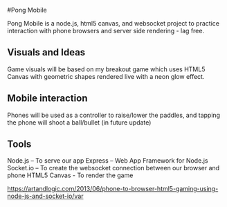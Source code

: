 #Pong Mobile

Pong Mobile is a node.js, html5 canvas, and websocket project to practice interaction with phone browsers and server side rendering - lag free.

## Visuals and Ideas
Game visuals will be based on my breakout game which uses HTML5 Canvas with geometric shapes rendered live with a neon glow effect.

## Mobile interaction
Phones will be used as a controller to raise/lower the paddles, and tapping the phone will shoot a ball/bullet (in future update)

## Tools
Node.js – To serve our app
Express – Web App Framework for Node.js
Socket.io – To create the websocket connection between our browser and phone
HTML5 Canvas - To render the game



https://artandlogic.com/2013/06/phone-to-browser-html5-gaming-using-node-js-and-socket-io/var
